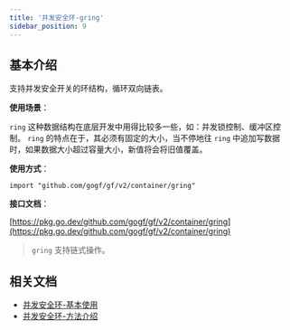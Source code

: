 ```yaml
---
title: '并发安全环-gring'
sidebar_position: 9
---
```


## 基本介绍

支持并发安全开关的环结构，循环双向链表。

**使用场景**：

`ring` 这种数据结构在底层开发中用得比较多一些，如：并发锁控制、缓冲区控制。 `ring` 的特点在于，其必须有固定的大小，当不停地往 `ring` 中追加写数据时，如果数据大小超过容量大小，新值将会将旧值覆盖。

**使用方式**：

```
import "github.com/gogf/gf/v2/container/gring"
```

**接口文档**：

[https://pkg.go.dev/github.com/gogf/gf/v2/container/gring](https://pkg.go.dev/github.com/gogf/gf/v2/container/gring)

> `gring` 支持链式操作。

## 相关文档

- [并发安全环-基本使用](/docs/组件列表/数据结构/并发安全环-gring/并发安全环-基本使用)
- [并发安全环-方法介绍](/docs/组件列表/数据结构/并发安全环-gring/并发安全环-方法介绍)
